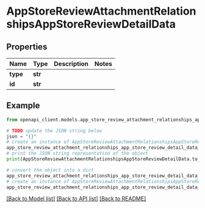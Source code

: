 # AppStoreReviewAttachmentRelationshipsAppStoreReviewDetailData


## Properties

Name | Type | Description | Notes
------------ | ------------- | ------------- | -------------
**type** | **str** |  | 
**id** | **str** |  | 

## Example

```python
from openapi_client.models.app_store_review_attachment_relationships_app_store_review_detail_data import AppStoreReviewAttachmentRelationshipsAppStoreReviewDetailData

# TODO update the JSON string below
json = "{}"
# create an instance of AppStoreReviewAttachmentRelationshipsAppStoreReviewDetailData from a JSON string
app_store_review_attachment_relationships_app_store_review_detail_data_instance = AppStoreReviewAttachmentRelationshipsAppStoreReviewDetailData.from_json(json)
# print the JSON string representation of the object
print(AppStoreReviewAttachmentRelationshipsAppStoreReviewDetailData.to_json())

# convert the object into a dict
app_store_review_attachment_relationships_app_store_review_detail_data_dict = app_store_review_attachment_relationships_app_store_review_detail_data_instance.to_dict()
# create an instance of AppStoreReviewAttachmentRelationshipsAppStoreReviewDetailData from a dict
app_store_review_attachment_relationships_app_store_review_detail_data_from_dict = AppStoreReviewAttachmentRelationshipsAppStoreReviewDetailData.from_dict(app_store_review_attachment_relationships_app_store_review_detail_data_dict)
```
[[Back to Model list]](../README.md#documentation-for-models) [[Back to API list]](../README.md#documentation-for-api-endpoints) [[Back to README]](../README.md)


